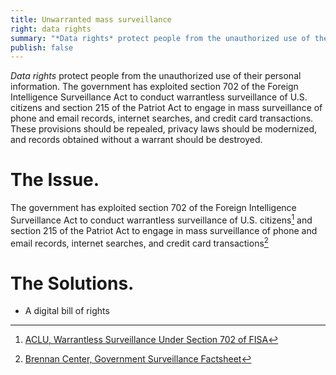 ```yaml
---
title: Unwarranted mass surveillance
right: data rights
summary: "*Data rights* protect people from the unauthorized use of their personal information. The government has exploited section 702 of the Foreign Intelligence Surveillance Act to conduct warrantless surveillance of U.S. citizens and section 215 of the Patriot Act to engage in mass surveillance of phone and email records, internet searches, and credit card transactions. These provisions should be repealed, privacy laws should be modernized, and records obtained without a warrant should be destroyed."
publish: false
---
```


*Data rights* protect people from the unauthorized use of their personal information. The government has exploited section 702 of the Foreign Intelligence Surveillance Act to conduct warrantless surveillance of U.S. citizens and section 215 of the Patriot Act to engage in mass surveillance of phone and email records, internet searches, and credit card transactions. These provisions should be repealed, privacy laws should be modernized, and records obtained without a warrant should be destroyed.

# The Issue.

The government has exploited section 702 of the Foreign Intelligence Surveillance Act to conduct warrantless surveillance of U.S. citizens[^1] and section 215 of the Patriot Act to engage in mass surveillance of phone and email records, internet searches, and credit card transactions[^2]

[^1]: [ACLU, Warrantless Surveillance Under Section 702 of FISA](https://www.aclu.org/warrantless-surveillance-under-section-702-of-fisa)

[^2]: [Brennan Center, Government Surveillance Factsheet](https://www.brennancenter.org/sites/default/files/analysis/Government%20Surveillance%20Factsheet.pdf)

# The Solutions.

-   A digital bill of rights
